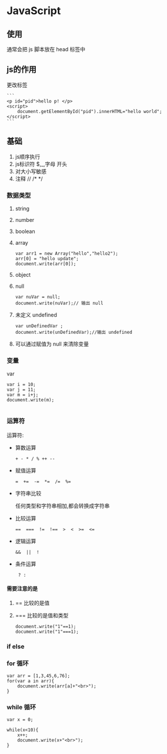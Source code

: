 # JavaScript

## 使用

<script></script>

通常会把 js 脚本放在 head 标签中


## js的作用

更改标签

	```
	<p id="pid">hello p! </p>
    <script>
        document.getElementById("pid").innerHTML="hello world";
    </script>
	```
	
## 基础

1. js顺序执行
2. js标识符 $,_,字母 开头
3. 对大小写敏感
4. 注释 //  /*  */

### 数据类型

1. string
2. number
3. boolean
4. array

	```
	var arr1 = new Array("hello","hello2");
	arr[0] = "hello update";
	document.write(arr[0]);
	```

5. object
6. null

	```
	var nuVar = null;
	document.write(nuVar);// 输出 null
	```
	
7. 未定义 undefined

	```
	var unDefinedVar ;
	document.write(unDefinedVar);//输出 undefined
	```


8. 可以通过赋值为 null 来清除变量

### 变量

var 


```
var i = 10;
var j = 11;
var m = i+j;
document.write(m);
	
```

### 运算符

运算符:

- 算数运算 

	```+ - * / % ++ --```

-  赋值运算

	```=  +=  -=  *=  /=  %=```

- 字符串比较

	任何类型和字符串相加,都会转换成字符串

- 比较运算

	```==  ===  !=  !==  >  <  >=  <= ```

- 逻辑运算

	```&&  ||  !```

- 条件运算

	``` ? :```

#### 需要注意的是 

1. == 比较的是值
2. === 比较的是值和类型

	```
	document.write("1"==1);
	document.write("1"===1);
	```

### if else

### for 循环

```
var arr = [1,3,45,6,76];
for(var a in arr){
    document.write(arr[a]+"<br>");
}

```

### while 循环

```
var x = 0;

while(x<10){
    x++;
    document.write(x+"<br>");
}
```





